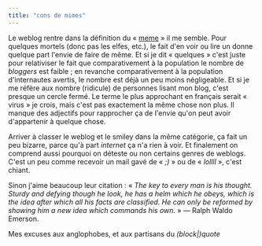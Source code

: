 ```yaml
---
title: "cons de mimes"
---
```


Le weblog rentre dans la définition du «
[meme](http://en.wikipedia.org/wiki/Meme) » il me semble. Pour quelques
mortels (donc pas les elfes, etc.), le fait d'en voir ou lire un donne quelque
part l'envie de faire de même. Et si je dit « quelques » c'est juste pour
relativiser le fait que comparativement à la population le nombre de
_bloggers_ est faible ; en revanche comparativement à la population
d'internautes avertis, le nombre est déjà un peu moins négligeable. Et si je
me réfère aux nombre (ridicule) de personnes lisant mon blog, c'est presque un
cercle fermé. Le terme le plus approchant en français serait « virus » je
crois, mais c'est pas exactement la même chose non plus. Il manque des
adjectifs pour rapprocher ça de l'envie qu'on peut avoir d'appartenir à
quelque chose.

Arriver à classer le weblog et le smiley dans la même catégorie, ça fait un
peu bizarre, parce qu'à part _internet_ ça n'a rien à voir. Et finalement on
comprend aussi pourquoi on déteste ou non certains genres de weblogs. C'est un
peu comme recevoir un mail gavé de « _;)_ » ou de « _lollll_ », c'est chiant.

Sinon j'aime beaucoup leur citation : « _The key to every man is his thought.
Sturdy and defying though he look, he has a helm which he obeys, which is the
idea after which all his facts are classified. He can only be reformed by
showing him a new idea which commands his own._ » — Ralph Waldo Emerson.

Mes excuses aux anglophobes, et aux partisans du _(block|)quote_


